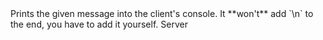 <function name="ClientPrint" parent="CBaseClient" type="classfunc">
	<description>
		Prints the given message into the client's console.
		<note>
			It **won't** add `\n` to the end, you have to add it yourself.
		</note>
		<added version="0.7"></added>
	</description>
	<realm>Server</realm>
	<args>
		<arg name="message" type="string"></arg>
	</args>
</function>